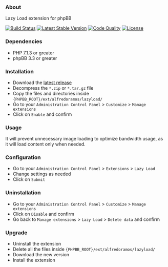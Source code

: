 ### About

Lazy Load extension for phpBB

[![Build Status](https://img.shields.io/travis/com/AlfredoRamos/phpbb-ext-lazy-load.svg?style=flat-square)](https://travis-ci.com/AlfredoRamos/phpbb-ext-lazy-load)
[![Latest Stable Version](https://img.shields.io/github/tag/AlfredoRamos/phpbb-ext-lazy-load.svg?style=flat-square&label=stable)](https://github.com/AlfredoRamos/phpbb-ext-lazy-load/releases)
[![Code Quality](https://img.shields.io/codefactor/grade/github/AlfredoRamos/phpbb-ext-lazy-load.svg?style=flat-square)](https://www.codefactor.io/repository/github/alfredoramos/phpbb-ext-lazy-load)
[![License](https://img.shields.io/github/license/AlfredoRamos/phpbb-ext-lazy-load.svg?style=flat-square)](https://raw.githubusercontent.com/AlfredoRamos/phpbb-ext-lazy-load/master/license.txt)

### Dependencies

- PHP 7.1.3 or greater
- phpBB 3.3 or greater

### Installation

- Download the [latest release](https://github.com/AlfredoRamos/phpbb-ext-lazy-load/releases)
- Decompress the `*.zip` or `*.tar.gz` file
- Copy the files and directories inside `{PHPBB_ROOT}/ext/alfredoramos/lazyload/`
- Go to your `Administration Control Panel` > `Customize` > `Manage extensions`
- Click on `Enable` and confirm

### Usage

It will prevent unnecessary image loading to optimize bandwidth usage, as it will load content only when needed.

### Configuration

- Go to your `Administration Control Panel` > `Extensions` > `Lazy Load`
- Change settings as needed
- Click on `Submit`

### Uninstallation

- Go to your `Administration Control Panel` > `Customize` > `Manage extensions`
- Click on `Disable` and confirm
- Go back to `Manage extensions` > `Lazy Load` > `Delete data` and confirm

### Upgrade

- Uninstall the extension
- Delete all the files inside `{PHPBB_ROOT}/ext/alfredoramos/lazyload/`
- Download the new version
- Install the extension
